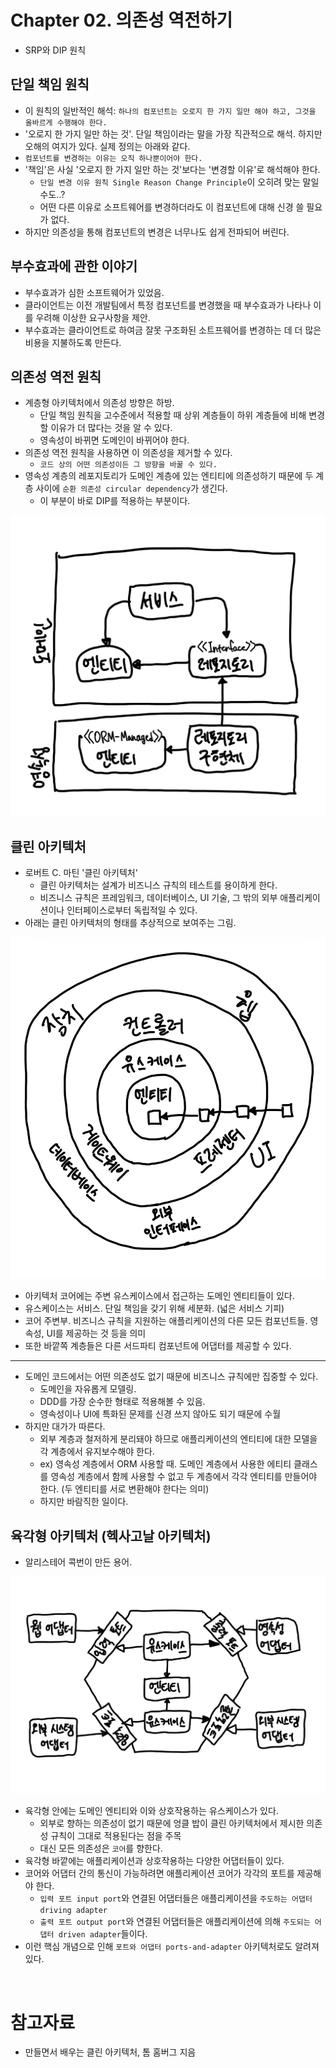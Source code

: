 # Chapter 02. 의존성 역전하기

- SRP와 DIP 원칙

## 단일 책임 원칙

- 이 원칙의 일반적인 해석: `하나의 컴포넌트는 오로지 한 가지 일만 해야 하고, 그것을 올바르게 수행해야 한다.`
- '오로지 한 가지 일만 하는 것'. 단일 책임이라는 말을 가장 직관적으로 해석. 하지만 오해의 여지가 있다. 실제 정의는 아래와 같다.
- `컴포넌트를 변경하는 이유는 오직 하나뿐이어야 한다.`
- '책임'은 사실 '오로지 한 가지 일만 하는 것'보다는 '변경할 이유'로 해석해야 한다. 
  - `단일 변경 이유 원칙 Single Reason Change Principle`이 오히려 맞는 말일 수도..?
  - 어떤 다른 이유로 소프트웨어를 변경하더라도 이 컴포넌트에 대해 신경 쓸 필요가 없다.
- 하지만 의존성을 통해 컴포넌트의 변경은 너무나도 쉽게 전파되어 버린다.

## 부수효과에 관한 이야기

- 부수효과가 심한 소프트웨어가 있었음.
- 클라이언트는 이전 개발팀에서 특정 컴포넌트를 변경했을 때 부수효과가 나타나 이를 우려해 이상한 요구사항을 제안.
- 부수효과는 클라이언트로 하여금 잘못 구조화된 소트프웨어를 변경하는 데 더 많은 비용을 지불하도록 만든다.

## 의존성 역전 원칙

- 계층형 아키텍처에서 의존성 방향은 하방.
  - 단일 책임 원칙을 고수준에서 적용할 때 상위 계층들이 하위 계층들에 비해 변경할 이유가 더 많다는 것을 알 수 있다.
  - 영속성이 바뀌면 도메인이 바뀌어야 한다.
- 의존성 역전 원칙을 사용하면 이 의존성을 제거할 수 있다.
  - `코드 상의 어떤 의존성이든 그 방향을 바꿀 수 있다.`
- 영속성 계층의 레포지토리가 도메인 계층에 있는 엔티티에 의존성하기 때문에 두 계층 사이에 `순환 의존성 circular dependency`가 생긴다.
  - 이 부분이 바로 DIP를 적용하는 부분이다.

<img src="img/dip01.jpg">


## 클린 아키텍처

- 로버트 C. 마틴 '클린 아키텍처'
  - 클린 아키텍처는 설계가 비즈니스 규칙의 테스트를 용이하게 한다.
  - 비즈니스 규칙은 프레임워크, 데이터베이스, UI 기술, 그 밖의 외부 애플리케이션이나 인터페이스로부터 독립적일 수 있다.
- 아래는 클린 아키텍처의 형태를 추상적으로 보여주는 그림.

<img src="img/dip02.jpg">

- 아키텍처 코어에는 주변 유스케이스에서 접근하는 도메인 엔티티들이 있다.
- 유스케이스는 서비스. 단일 책임을 갖기 위해 세분화. (넓은 서비스 기피)
- 코어 주변부. 비즈니스 규칙을 지원하는 애플리케이션의 다른 모든 컴포넌트들. 영속성, UI를 제공하는 것 등을 의미
- 또한 바깥쪽 계층들은 다른 서드파티 컴포넌트에 어댑터를 제공할 수 있다.

---

- 도메인 코드에서는 어떤 의존성도 없기 때문에 비즈니스 규칙에만 집중할 수 있다.
  - 도메인을 자유롭게 모델링.
  - DDD를 가장 순수한 형태로 적용해볼 수 있음.
  - 영속성이나 UI에 특화된 문제를 신경 쓰지 않아도 되기 때문에 수월
- 하지만 대가가 따른다.
  - 외부 계층과 철저하게 분리돼야 하므로 애플리케이션의 엔티티에 대한 모델을 각 계층에서 유지보수해야 한다.
  - ex) 영속성 계층에서 ORM 사용할 때. 도메인 계층에서 사용한 에티티 클래스를 영속성 계층에서 함께 사용할 수 없고 두 계층에서 각각 엔티티를 만들어야 한다. (두 엔티티를 서로 변환해야 한다는 의미)
  - 하지만 바람직한 일이다.

## 육각형 아키텍처 (헥사고날 아키텍처)

- 알리스테어 콕번이 만든 용어.

<img src="img/dip03.jpg">

- 육각형 안에는 도메인 엔티티와 이와 상호작용하는 유스케이스가 있다.
  - 외부로 향하는 의존성이 없기 때문에 엉클 밥이 클린 아키텍처에서 제시한 의존성 규칙이 그대로 적용된다는 점을 주목
  - 대신 모든 의존성은 `코어`를 향한다.
- 육각형 바깥에는 애플리케이션과 상호작용하는 다양한 어댑터들이 있다.
- 코어와 어댑터 간의 통신이 가능하려면 애플리케이션 코어가 각각의 포트를 제공해야 한다.
  - `입력 포트 input port`와 연결된 어댑터들은 애플리케이션을 `주도하는 어댑터 driving adapter`
  - `출력 포트 output port`와 연결된 어댑터들은 애플리케이션에 의해 `주도되는 어댑터 driven adapter`들이다.
- 이런 핵심 개념으로 인해 `포트와 어댑터 ports-and-adapter` 아키텍처로도 알려져 있다.

<br/>

# 참고자료

- 만들면서 배우는 클린 아키텍처, 톰 홈버그 지음
